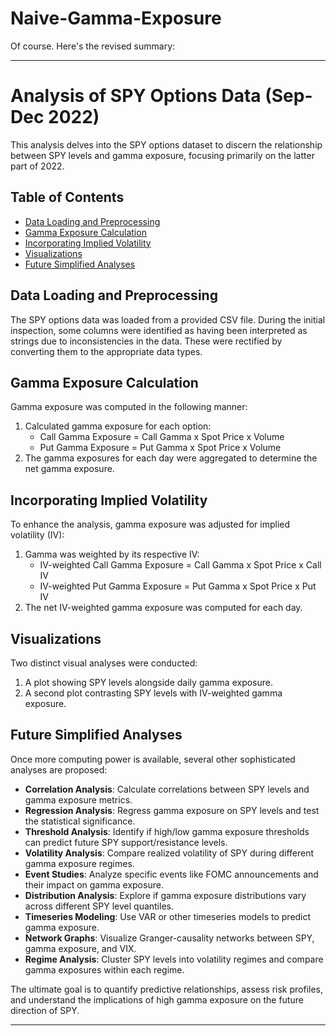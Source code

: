 # Naive-Gamma-Exposure

Of course. Here's the revised summary:

---

# Analysis of SPY Options Data (Sep-Dec 2022)

This analysis delves into the SPY options dataset to discern the relationship between SPY levels and gamma exposure, focusing primarily on the latter part of 2022.

## Table of Contents

- [Data Loading and Preprocessing](#data-loading-and-preprocessing)
- [Gamma Exposure Calculation](#gamma-exposure-calculation)
- [Incorporating Implied Volatility](#incorporating-implied-volatility)
- [Visualizations](#visualizations)
- [Future Simplified Analyses](#future-simplified-analyses)

## Data Loading and Preprocessing

The SPY options data was loaded from a provided CSV file. During the initial inspection, some columns were identified as having been interpreted as strings due to inconsistencies in the data. These were rectified by converting them to the appropriate data types.

## Gamma Exposure Calculation

Gamma exposure was computed in the following manner:
1. Calculated gamma exposure for each option:
    - Call Gamma Exposure = Call Gamma x Spot Price x Volume
    - Put Gamma Exposure = Put Gamma x Spot Price x Volume
2. The gamma exposures for each day were aggregated to determine the net gamma exposure.

## Incorporating Implied Volatility

To enhance the analysis, gamma exposure was adjusted for implied volatility (IV):
1. Gamma was weighted by its respective IV:
    - IV-weighted Call Gamma Exposure = Call Gamma x Spot Price x Call IV
    - IV-weighted Put Gamma Exposure = Put Gamma x Spot Price x Put IV
2. The net IV-weighted gamma exposure was computed for each day.

## Visualizations

Two distinct visual analyses were conducted:
1. A plot showing SPY levels alongside daily gamma exposure.
2. A second plot contrasting SPY levels with IV-weighted gamma exposure.

## Future Simplified Analyses

Once more computing power is available, several other sophisticated analyses are proposed:

- **Correlation Analysis**: Calculate correlations between SPY levels and gamma exposure metrics.
- **Regression Analysis**: Regress gamma exposure on SPY levels and test the statistical significance.
- **Threshold Analysis**: Identify if high/low gamma exposure thresholds can predict future SPY support/resistance levels.
- **Volatility Analysis**: Compare realized volatility of SPY during different gamma exposure regimes.
- **Event Studies**: Analyze specific events like FOMC announcements and their impact on gamma exposure.
- **Distribution Analysis**: Explore if gamma exposure distributions vary across different SPY level quantiles.
- **Timeseries Modeling**: Use VAR or other timeseries models to predict gamma exposure.
- **Network Graphs**: Visualize Granger-causality networks between SPY, gamma exposure, and VIX.
- **Regime Analysis**: Cluster SPY levels into volatility regimes and compare gamma exposures within each regime.

The ultimate goal is to quantify predictive relationships, assess risk profiles, and understand the implications of high gamma exposure on the future direction of SPY.

---
